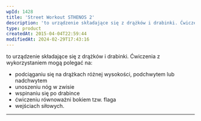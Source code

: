 ```yaml
---
wpId: 1428
title: 'Street Workout STHENOS 2'
description: 'to urządzenie składające się z drążków i drabinki. Ćwiczenia z wykorzystaniem mogą polegać na: podciąganiu się na drążkach różnej wysokości, podchwytem lub nadchwytem unoszeniu nóg w zwisie wspinaniu się po drabince ćwiczeniu równoważni bokiem tzw. flaga wejściach siłowych.'
type: product
createdAt: 2015-04-04T22:59:44
modifiedAt: 2024-02-29T17:43:16
---
```



to urządzenie składające się z drążków i drabinki. Ćwiczenia z wykorzystaniem mogą polegać na:

*   podciąganiu się na drążkach różnej wysokości, podchwytem lub nadchwytem
*   unoszeniu nóg w zwisie
*   wspinaniu się po drabince
*   ćwiczeniu równoważni bokiem tzw. flaga
*   wejściach siłowych.

* * *